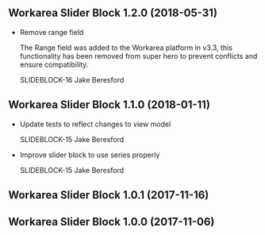 Workarea Slider Block 1.2.0 (2018-05-31)
--------------------------------------------------------------------------------

*   Remove range field

    The Range field was added to the Workarea platform in v3.3, this functionality has been removed from super hero to prevent conflicts and ensure compatibility.

    SLIDEBLOCK-16
    Jake Beresford


Workarea Slider Block 1.1.0 (2018-01-11)
--------------------------------------------------------------------------------

*   Update tests to reflect changes to view model

    SLIDEBLOCK-15
    Jake Beresford

*   Improve slider block to use series properly

    SLIDEBLOCK-15
    Jake Beresford


Workarea Slider Block 1.0.1 (2017-11-16)
--------------------------------------------------------------------------------


Workarea Slider Block 1.0.0 (2017-11-06)
--------------------------------------------------------------------------------
